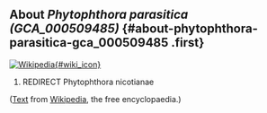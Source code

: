 About *Phytophthora parasitica (GCA\_000509485)* {#about-phytophthora-parasitica-gca_000509485 .first}
------------------------------------------------

[![Wikipedia](/img/wikipedia_logo_v2_en.png){#wiki_icon}](http://en.wikipedia.org/wiki/Phytophthora_parasitica)

1.  REDIRECT Phytophthora nicotianae

([Text](http://en.wikipedia.org/wiki/Phytophthora_parasitica) from
[Wikipedia](http://en.wikipedia.org/), the free encyclopaedia.)
